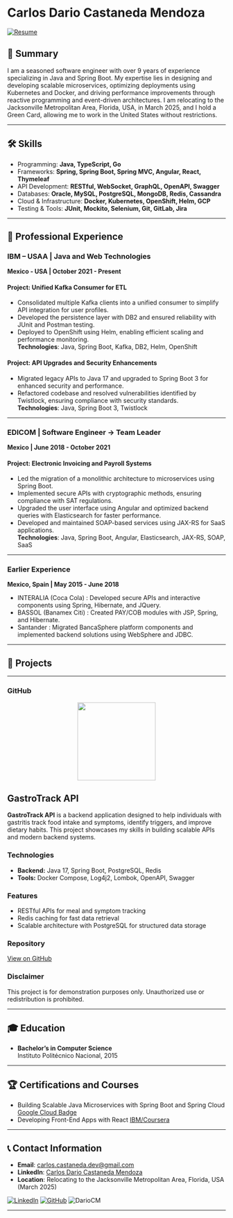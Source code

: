 # Carlos Dario Castaneda Mendoza

[![Resume](https://img.shields.io/badge/Download%20Resume-PDF-blue?style=for-the-badge&logo=adobe)](https://github.com/DarioCM/resumeCV/raw/main/Resume-Carlos-Dario-Castaneda-Mendoza.pdf)


## 👤 Summary

I am a seasoned software engineer with over 9 years of experience specializing in Java and Spring Boot. My expertise lies in designing and developing scalable microservices, optimizing deployments using Kubernetes and Docker, and driving performance improvements through reactive programming and event-driven architectures. I am relocating to the Jacksonville Metropolitan Area, Florida, USA, in March 2025, and I hold a Green Card, allowing me to work in the United States without restrictions.

---

## 🛠 Skills

- Programming: **Java, TypeScript, Go**
- Frameworks: **Spring, Spring Boot, Spring MVC, Angular, React, Thymeleaf**
- API Development: **RESTful, WebSocket, GraphQL, OpenAPI, Swagger**
- Databases: **Oracle, MySQL, PostgreSQL, MongoDB, Redis, Cassandra**
- Cloud & Infrastructure: **Docker, Kubernetes, OpenShift, Helm, GCP**
- Testing & Tools: **JUnit, Mockito, Selenium, Git, GitLab, Jira**

---

## 💼 Professional Experience

### IBM – USAA | Java and Web Technologies  
**Mexico - USA | October 2021 - Present**  

#### Project: Unified Kafka Consumer for ETL  
- Consolidated multiple Kafka clients into a unified consumer to simplify API integration for user profiles.  
- Developed the persistence layer with DB2 and ensured reliability with JUnit and Postman testing.  
- Deployed to OpenShift using Helm, enabling efficient scaling and performance monitoring.  
**Technologies**: Java, Spring Boot, Kafka, DB2, Helm, OpenShift  

#### Project: API Upgrades and Security Enhancements  
- Migrated legacy APIs to Java 17 and upgraded to Spring Boot 3 for enhanced security and performance.  
- Refactored codebase and resolved vulnerabilities identified by Twistlock, ensuring compliance with security standards.  
**Technologies**: Java, Spring Boot 3, Twistlock  

---

### EDICOM | Software Engineer → Team Leader  
**Mexico | June 2018 - October 2021**  

#### Project: Electronic Invoicing and Payroll Systems  
- Led the migration of a monolithic architecture to microservices using Spring Boot.  
- Implemented secure APIs with cryptographic methods, ensuring compliance with SAT regulations.  
- Upgraded the user interface using Angular and optimized backend queries with Elasticsearch for faster performance.  
- Developed and maintained SOAP-based services using JAX-RS for SaaS applications.  
**Technologies**: Java, Spring Boot, Angular, Elasticsearch, JAX-RS, SOAP, SaaS  

---

### Earlier Experience  
**Mexico, Spain | May 2015 - June 2018**  
- INTERALIA (Coca Cola) : Developed secure APIs and interactive components using Spring, Hibernate, and JQuery.  
- BASSOL (Banamex Citi) : Created PAY/COB modules with JSP, Spring, and Hibernate.  
- Santander : Migrated BancaSphere platform components and implemented backend solutions using WebSphere and JDBC.  

---

## 📂 Projects
---
### GitHub
<p align="center">  
  <a href="https://github.com/DarioCM" target="_blank" rel="noopener noreferrer">  
    <img height="180em" src="https://github-readme-stats-eight-theta.vercel.app/api/top-langs/?username=DarioCM&layout=compact&langs_count=8&theme=nord"/>
  </a>
</p>

## GastroTrack API

**GastroTrack API** is a backend application designed to help individuals with gastritis track food intake and symptoms, identify triggers, and improve dietary habits. This project showcases my skills in building scalable APIs and modern backend systems.

### Technologies
- **Backend:** Java 17, Spring Boot, PostgreSQL, Redis
- **Tools:** Docker Compose, Log4j2, Lombok, OpenAPI, Swagger

### Features
- RESTful APIs for meal and symptom tracking
- Redis caching for fast data retrieval
- Scalable architecture with PostgreSQL for structured data storage

### Repository
[View on GitHub](https://github.com/DarioCM/gastrotrack-api)

### Disclaimer
This project is for demonstration purposes only. Unauthorized use or redistribution is prohibited.

---

## 🎓 Education

- **Bachelor’s in Computer Science**  
  Instituto Politécnico Nacional, 2015

---

## 🏆 Certifications  and Courses 

- Building Scalable Java Microservices with Spring Boot and Spring Cloud
  [Google Cloud Badge](https://www.cloudskillsboost.google/public_profiles/9f9df24e-f0e3-44ca-ba00-58a21c93a8b2/badges/9832641)
- Developing Front-End Apps with React
  [IBM/Coursera](https://www.coursera.org/account/accomplishments/verify/T4VQNR4ECOVK?utm_product=course)
  
---

## 📞 Contact Information

- **Email**: carlos.castaneda.dev@gmail.com
- **LinkedIn**: [Carlos Dario Castaneda Mendoza](https://www.linkedin.com/in/carlos-dario-castaneda-mendoza/)
- **Location**: Relocating to the Jacksonville Metropolitan Area, Florida, USA (March 2025)  

[![LinkedIn](https://img.shields.io/badge/LinkedIn-Connect-blue?style=for-the-badge&logo=linkedin)](https://www.linkedin.com/in/carlos-dario-castaneda-mendoza/)
[![GitHub](https://img.shields.io/badge/GitHub-Follow-lightgrey?style=for-the-badge&logo=github)](https://github.com/DarioCM)
<img src="https://komarev.com/ghpvc/?username=DarioCM&label=Profile%20views&color=0e75b6&style=flat" alt="DarioCM" />

---

